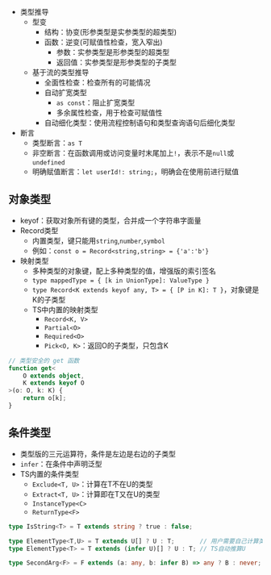 
- 类型推导
	- 型变
		- 结构：协变(形参类型是实参类型的超类型)
		- 函数：逆变(可赋值性检查，宽入窄出)
			- 参数：实参类型是形参类型的超类型
			- 返回值：实参类型是形参类型的子类型
	- 基于流的类型推导
		- 全面性检查：检查所有的可能情况
		- 自动扩宽类型
			- `as const`：阻止扩宽类型
			- 多余属性检查，用于检查可赋值性
		- 自动细化类型：使用流程控制语句和类型查询语句后细化类型
- 断言
	- 类型断言：`as T`
	- 非空断言：在函数调用或访问变量时末尾加上`!`，表示不是`null`或`undefined`
	- 明确赋值断言：`let userId!: string;`，明确会在使用前进行赋值

## 对象类型

- keyof：获取对象所有键的类型，合并成一个字符串字面量
- Record类型
	- 内置类型，键只能用`string`,`number`,`symbol`
	- 例如：`const o = Record<string,string> = {'a':'b'}`
- 映射类型
	- 多种类型的对象键，配上多种类型的值，增强版的索引签名
	- `type mappedType = { [k in UnionType]: ValueType }`
	- `type Record<K extends keyof any, T> = { [P in K]: T }`，对象键是K的子类型
	- TS中内置的映射类型
		- `Record<K, V>`
		- `Partial<O>`
		- `Required<O>`
		- `Pick<O, K>`：返回O的子类型，只包含K

```ts
// 类型安全的 get 函数
function get<
	O extends object,
	K extends keyof O
>(o: O, k: K) {
	return o[k];
}
```

## 条件类型

- 类型版的三元运算符，条件是左边是右边的子类型
- `infer`：在条件中声明泛型
- TS内置的条件类型
	- `Exclude<T, U>`：计算在T不在U的类型
	- `Extract<T, U>`：计算即在T又在U的类型
	- `InstanceType<C>`
	- `ReturnType<F>`

```ts
type IsString<T> = T extends string ? true : false;

type ElementType<T,U> = T extends U[] ? U : T;       // 用户需要自己计算类型
type ElementType<T> = T extends (infer U)[] ? U : T; // TS自动推算U

type SecondArg<F> = F extends (a: any, b: infer B) => any ? B : never;
```
